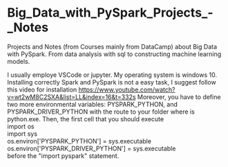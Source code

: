 # Big_Data_with_PySpark_Projects_-_Notes
Projects and Notes (from Courses mainly from DataCamp) about Big Data with PySpark. From data analysis with sql to constructing machine learning models.  

I usually employe VSCode or jupyter. My operating system is windows 10. Installing correctly Spark and PySpark is not a easy task, I suggest follow this video for installation https://www.youtube.com/watch?v=wt2wM8C2SXA&list=LL&index=16&t=332s Moreover, you have to define two more environmental variables: PYSPARK_PYTHON, and PYSPARK_DRIVER_PYTHON with the route to your folder where is python.exe. Then, the first cell that you should execute   
import os  
import sys  
os.environ['PYSPARK_PYTHON'] = sys.executable  
os.environ['PYSPARK_DRIVER_PYTHON'] = sys.executable  
before the "import pyspark" statement.  
